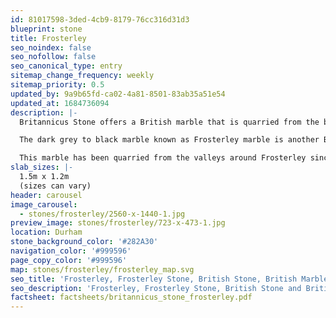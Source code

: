 ```yaml
---
id: 81017598-3ded-4cb9-8179-76cc316d31d3
blueprint: stone
title: Frosterley
seo_noindex: false
seo_nofollow: false
seo_canonical_type: entry
sitemap_change_frequency: weekly
sitemap_priority: 0.5
updated_by: 9a9b65fd-ca02-4a81-8501-83ab35a51e54
updated_at: 1684736094
description: |-
  Britannicus Stone offers a British marble that is quarried from the banks of the River Wear in Durham.

  The dark grey to black marble known as Frosterley marble is another British stone that comes to life when polished. It has white fossils running throughout produced from a tropical seabed some 325 million years ago.

  This marble has been quarried from the valleys around Frosterley since the 12th century and in the earlier years was used in a variety of northern England decorative pieces on high status buildings such as Bishop Pudsey’s Great Hall, Bishop Auckland Castle and, most famously, Durham Cathedral.
slab_sizes: |-
  1.5m x 1.2m
  (sizes can vary)
header: carousel
image_carousel:
  - stones/frosterley/2560-x-1440-1.jpg
preview_image: stones/frosterley/723-x-473-1.jpg
location: Durham
stone_background_color: '#282A30'
navigation_color: '#999596'
page_copy_color: '#999596'
map: stones/frosterley/frosterley_map.svg
seo_title: 'Frosterley, Frosterley Stone, British Stone, British Marble.'
seo_description: 'Frosterley, Frosterley Stone, British Stone and British marble, Britannicus Stone, The Shining Stones of Britain, British Stone, and Marble.'
factsheet: factsheets/britannicus_stone_frosterley.pdf
---
```

